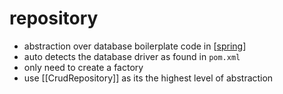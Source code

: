 # repository

- abstraction over database boilerplate code in [[spring]]
- auto detects the database driver as found in `pom.xml`
- only need to create a factory
- use [[CrudRepository]] as its the highest level of abstraction

[//begin]: # "Autogenerated link references for markdown compatibility"
[spring]: spring.md "spring"
[//end]: # "Autogenerated link references"
